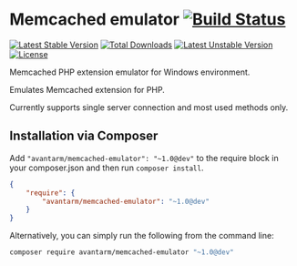 # Memcached emulator  [![Build Status](https://travis-ci.org/avantarm/memcached-emulator.png?branch=master)](https://travis-ci.org/avantarm/memcached-emulator)

[![Latest Stable Version](https://poser.pugx.org/avantarm/memcached-emulator/v/stable)](https://packagist.org/packages/avantarm/memcached-emulator)
[![Total Downloads](https://poser.pugx.org/avantarm/memcached-emulator/downloads)](https://packagist.org/packages/avantarm/memcached-emulator)
[![Latest Unstable Version](https://poser.pugx.org/avantarm/memcached-emulator/v/unstable)](https://packagist.org/packages/avantarm/memcached-emulator)
[![License](https://poser.pugx.org/avantarm/memcached-emulator/license)](https://packagist.org/packages/avantarm/memcached-emulator)

Memcached PHP extension emulator for Windows environment. 

Emulates Memcached extension for PHP.

Currently supports single server connection and most used methods only.
 
## Installation via Composer

Add `"avantarm/memcached-emulator": "~1.0@dev"` to the require block in your composer.json and then run `composer install`.

```json
{
	"require": {
		"avantarm/memcached-emulator": "~1.0@dev"
	}
}
```

Alternatively, you can simply run the following from the command line:

```sh
composer require avantarm/memcached-emulator "~1.0@dev"
```
